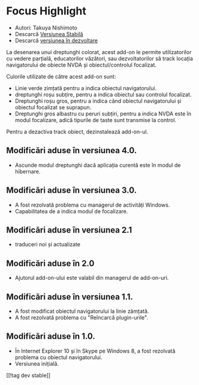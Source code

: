 # Focus Highlight #

* Autori: Takuya Nishimoto
* Descarcă [Versiunea Stabilă][2]
* Descarcă [versiunea în dezvoltare][1]

La desenarea unui dreptunghi colorat, acest add-on le permite utilizatorilor
cu vedere parțială, educatorilor văzători, sau dezvoltatorilor să track
locația navigatorului de obiecte NVDA și obiectul/controlul focalizat.

Culorile utilizate de către acest add-on sunt:

* Linie verde zimțată pentru a indica obiectul navigatorului.
* dreptunghi roșu subțire, pentru a indica obiectul sau controlul focalizat.
* Dreptunghi roșu gros, pentru a indica când obiectul navigatorului și
  obiectul focalizat se suprapun.
* Dreptunghi gros albastru cu peruri subțiri, pentru a indica NVDA este în
  modul focalizare, adică tipurile de taste sunt transmise la control.

Pentru a dezactiva track obiect, dezinstalează add-on-ul.

## Modificări aduse în versiunea 4.0. ##

* Ascunde modul dreptunghi dacă aplicația curentă este în modul de
  hibernare.

## Modificări aduse în versiunea 3.0. ##

* A fost rezolvată problema cu managerul de activități Windows.
* Capabilitatea de a indica modul de focalizare.

## Modificări aduse în versiunea 2.1 ##

* traduceri noi și actualizate

## Modificări aduse în 2.0 ##

* Ajutorul add-on-ului este valabil din managerul de add-on-uri.

## Modificări aduse în versiunea 1.1. ##

* A fost modificat obiectul navigatorului la linie zâmțată.
* A fost rezolvată problema cu "Reîncarcă plugin-urile".

## Modificări aduse în 1.0. ##

* În Internet Explorer 10 și în Skype pe Windows 8, a fost rezolvată
  problema cu obiectul navigatorului.
* Versiunea inițială.


[[!tag dev stable]]

[1]: http://addons.nvda-project.org/files/get.php?file=fh-dev

[2]: http://addons.nvda-project.org/files/get.php?file=fh
